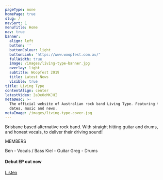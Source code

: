 ```yaml
---
pageType: none
homePage: true
slug: /
navSort: 1
menuTitle: Home
nav: true
banner:
  align: left
  button: ''
  buttonColour: light
  buttonLink: 'https://www.woopfest.com.au/'
  fullWidth: true
  image: /images/living-type-banner.jpg
  overlay: light
  subtitle: Woopfest 2019
  title: Latest News
  visible: true
title: Living Type
contentAlign: center
latestVideo: 2aDe0oMKJHI
metaDesc: >-
  The official website of Australian rock band Living Type. Featuring tour
  dates, music and news.
metaImage: /images/living-type-cover.jpg
---
```

Brisbane based alternative rock band. With straight hitting guitar and drums, and honest vocals, to deliver their driving sound!

MEMBERS

Ben - Vocals / Bass
Kiel - Guitar
Greg - Drums



<div class="card text-white bg-dark mb-3">

<div class="card-body">

<h4 class="card-title">Debut EP out now</h4>

<a href="/music" class="btn btn-outline-warning">Listen</a>

  </div>

</div>
